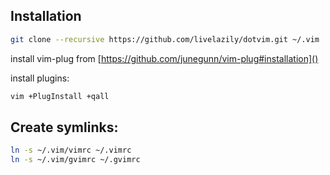## Installation
```bash
git clone --recursive https://github.com/livelazily/dotvim.git ~/.vim
```
install vim-plug from [https://github.com/junegunn/vim-plug#installation]()

install plugins:
```bash
vim +PlugInstall +qall
```

## Create symlinks:
```bash
ln -s ~/.vim/vimrc ~/.vimrc
ln -s ~/.vim/gvimrc ~/.gvimrc
```
